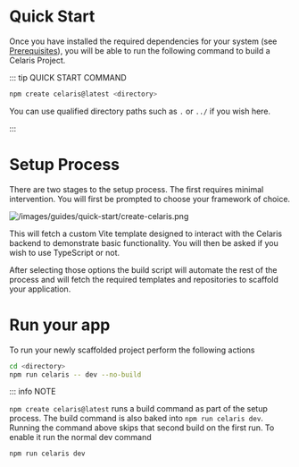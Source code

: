 # Quick Start

Once you have installed the required dependencies for your system (see [Prerequisites](https://celaris.cc/guides/getting-started/prerequisites)), you will be able to run the following command to build a Celaris Project. 

::: tip QUICK START COMMAND
```bash
npm create celaris@latest <directory>
```

You can use qualified directory paths such as `.` or `../` if you wish here. 

:::

# Setup Process
 
There are two stages to the setup process. The first requires minimal intervention. You will first be prompted to choose your framework of choice. 

![/images/guides/quick-start/create-celaris.png](/images/guides/quick-start/create-celaris.png)

This will fetch a custom Vite template designed to interact with the Celaris backend to demonstrate basic functionality. You will then be asked if you wish to use TypeScript or not.

After selecting those options the build script will automate the rest of the process and will fetch the required templates and repositories to scaffold your application.

# Run your app

To run your newly scaffolded project perform the following actions

```bash
cd <directory>
npm run celaris -- dev --no-build
```

::: info NOTE

`npm create celaris@latest` runs a build command as part of the setup process. The build command is also baked into `npm run celaris dev`. Running the command above skips that second build on the first run. To enable it run the normal dev command

```bash
npm run celaris dev
```
